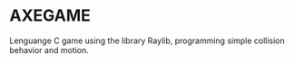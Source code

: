 # AXEGAME
Lenguange C game using the library Raylib, programming simple collision behavior and motion.
